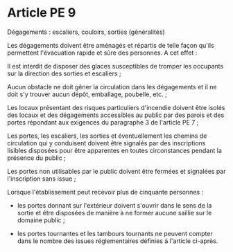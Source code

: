 # Article PE 9

Dégagements : escaliers, couloirs, sorties (généralités)

Les dégagements doivent être aménagés et répartis de telle façon qu'ils permettent l'évacuation rapide et sûre des personnes. A cet effet :

Il est interdit de disposer des glaces susceptibles de tromper les occupants sur la direction des sorties et escaliers ;

Aucun obstacle ne doit gêner la circulation dans les dégagements et il ne doit s'y trouver aucun dépôt, emballage, poubelle, etc. ;

Les locaux présentant des risques particuliers d'incendie doivent être isolés des locaux et des dégagements accessibles au public par des parois et des portes répondant aux exigences du paragraphe 3 de l'article PE 7 ;

Les portes, les escaliers, les sorties et éventuellement les chemins de circulation qui y conduisent doivent être signalés par des inscriptions lisibles disposées pour être apparentes en toutes circonstances pendant la présence du public ;

Les portes non utilisables par le public doivent être fermées et signalées par l'inscription  sans issue  ;

Lorsque l'établissement peut recevoir plus de cinquante personnes :

- les portes donnant sur l'extérieur doivent s'ouvrir dans le sens de la sortie et être disposées de manière à ne former aucune saillie sur le domaine public ;

- les portes tournantes et les tambours tournants ne peuvent compter dans le nombre des issues réglementaires définies à l'article ci-après.
